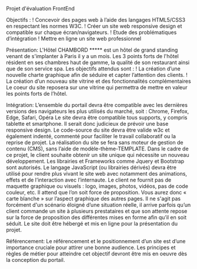 Projet d'évaluation FrontEnd

Objectifs :
! Concevoir des pages web à l’aide des langages HTML5/CSS3 en respectant les normes W3C.
! Créer un site web responsive design et compatible sur chaque écran/navigateurs.
! Etude des problématiques d’intégration
! Mettre en ligne un site web professionnel


Présentation:
L'Hôtel CHAMBORD ***** est un hôtel de grand standing venant de s'implanter à Paris il y a un mois.
Les 3 points forts de l'hôtel résident en ses chambres haut de gamme, la qualité de son restaurant ainsi que de son service spa.
Les objectifs attendus sont :
! La création d’une nouvelle charte graphique afin de séduire et capter l’attention des clients.
! La création d’un nouveau site vitrine et des fonctionnalités complémentaires
Le coeur du site reposera sur une vitrine qui permettra de mettre en valeur les points forts de l’hôtel.

Intégration:
L’ensemble du portail devra être compatible avec les dernières versions des navigateurs les plus utilisés du marché, soit : Chrome, Firefox, Edge, Safari, Opéra
Le site devra être compatible tous supports, y compris tablette et smartphone. Il serait donc judicieux de prévoir une base responsive design.
Le code-source du site devra être valide w3c et également indenté, commenté pour faciliter le travail collaboratif ou la reprise de projet.
La réalisation du site se fera sans moteur de gestion de contenu (CMS), sans l’aide de modèle-thème-TEMPLATE. Dans le cadre de ce projet, le client souhaite obtenir un site
unique qui nécessite un nouveau développement. Les librairies et Frameworks comme Jquery et Bootstrap sont autorisés.
Le langage JavaScript (ou librairies dérivés) devra être utilisé pour rendre plus vivant le site web avec notamment des animations, effets et de l’interaction avec l’internaute.
Le client ne fournit pas de maquette graphique ou visuels : logo, images, photos, vidéos, pas de code couleur, etc. Il attend que l’on soit force de proposition. Vous aurez donc
« carte blanche » sur l’aspect graphique des autres pages. Il ne s'agit pas forcément d'un scénario éloigné d’une situation réelle, il arrive parfois qu’un client commande un site
à plusieurs prestataires et que son attente repose sur la force de proposition des différentes mises en forme afin qu’il en soit séduit.
Le site doit être hébergé et mis en ligne pour la présentation du projet.

Référencement:
Le référencement et le positionnement d’un site est d’une importance cruciale pour attirer une bonne audience. Les principes et règles de métier pour atteindre cet objectif
devront être mis en oeuvre dès la conception du portail.
